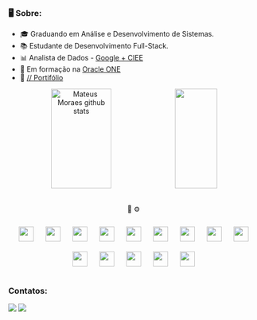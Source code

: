 ### 🖥️ Sobre: <br>
- 🎓 Graduando em Análise e Desenvolvimento de Sistemas.
- 📚 Estudante de Desenvolvimento Full-Stack.
- 📊 Analista de Dados - [Google + CIEE](https://www.credly.com/badges/f4d1b1c1-3a9b-4591-aa02-a512914e9758/linked_in?t=srl03f)
- 🔸 Em formação na [Oracle ONE](https://www.oracle.com/br/education/oracle-next-education/) 
- 📌 [// Portifólio](https://portifolio-mateusmoraes.vercel.app/)
  
<div align="center">  
  <img width="49%" height="200px" src="https://github-readme-stats.vercel.app/api?username=mateusmoraes6&show_icons=true&count_private=true&hide_border=true&title_color=dcd8df&icon_color=ff91a4&text_color=c9d1d9&bg_color=0d1117" alt="Mateus Moraes github stats" /> 
  <img width="41%" height="200px" src="https://github-readme-stats.vercel.app/api/top-langs/?username=mateusmoraes6&layout=compact&hide_border=true&title_color=d6d8df&text_color=d6d8df&bg_color=0d1117" />
</div>

##

<div align="center"> 
  🎨  ⚙️
</div>

</br>

<div align="center"> 
  <img style="margin: 10px" height="30cm" src="https://cdn.jsdelivr.net/gh/devicons/devicon/icons/html5/html5-original.svg" />
  <img style="margin: 10px" height="30cm" src="https://cdn.jsdelivr.net/gh/devicons/devicon/icons/css3/css3-original.svg" />
  <img style="margin: 10px" height="30cm" src="https://cdn.jsdelivr.net/gh/devicons/devicon/icons/javascript/javascript-original.svg" />
  <img style="margin: 10px" height="30cm" src="https://cdn.jsdelivr.net/gh/devicons/devicon/icons/typescript/typescript-original.svg" />
  <img style="margin: 10px" height="30cm" src="https://cdn.jsdelivr.net/gh/devicons/devicon/icons/react/react-original.svg" />
  <img style="margin: 10px" height="30cm" src="https://cdn.jsdelivr.net/gh/devicons/devicon@latest/icons/bootstrap/bootstrap-original.svg" />
  <img style="margin: 10px" height="30cm" src="https://cdn.jsdelivr.net/gh/devicons/devicon@latest/icons/sass/sass-original.svg" />
  <img style="margin: 10px" height="30cm" src="https://cdn.jsdelivr.net/gh/devicons/devicon@latest/icons/jquery/jquery-original.svg" />
  <img style="margin: 10px" height="30cm" src="https://cdn.jsdelivr.net/gh/devicons/devicon@latest/icons/nextjs/nextjs-original.svg" />
</div>

<div align="center"> 
  <img style="margin: 10px" height="30cm" src="https://cdn.jsdelivr.net/gh/devicons/devicon/icons/nodejs/nodejs-original.svg" />
  <img style="margin: 10px" height="30cm" src="https://cdn.jsdelivr.net/gh/devicons/devicon@latest/icons/mysql/mysql-original-wordmark.svg" />
  <img style="margin: 10px" height="30cm" src="https://cdn.jsdelivr.net/gh/devicons/devicon@latest/icons/mongodb/mongodb-original-wordmark.svg" />
  <img style="margin: 10px" height="30cm" src="https://cdn.jsdelivr.net/gh/devicons/devicon/icons/python/python-original.svg" />
  <img style="margin: 10px" height="30cm" src="https://cdn.jsdelivr.net/gh/devicons/devicon@latest/icons/nestjs/nestjs-original.svg" />
</div>

##

### Contatos: <br> 
<div> 
  <a href="https://www.linkedin.com/in/mateusmoraes6/" target="_blank"><img src="https://img.shields.io/badge/-LinkedIn-%230077B5?style=for-the-badge&logo=linkedin&logoColor=white" target="_blank"></a> 
  <a href = "mailto:contatomateusmoraes6@gmail.com" target="_blank"><img src="https://img.shields.io/badge/-Gmail-%23333?style=for-the-badge&logo=gmail&logoColor=white"></a>
<!--   <a href="https://instagram.com/mateusmoraes.a" target="_blank"><img src="https://img.shields.io/badge/-Instagram-%23E4405F?style=for-the-badge&logo=instagram&logoColor=white" target="_blank"></a> -->
</div>

 
